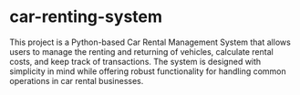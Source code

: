 # car-renting-system
This project is a Python-based Car Rental Management System that allows users to manage the renting and returning of vehicles, calculate rental costs, and keep track of transactions. The system is designed with simplicity in mind while offering robust functionality for handling common operations in car rental businesses.
